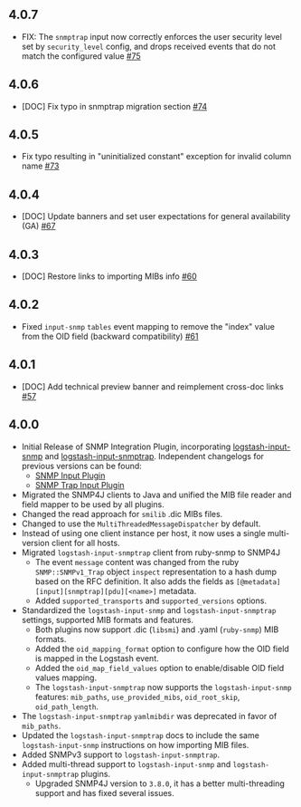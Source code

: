 ## 4.0.7
  - FIX: The `snmptrap` input now correctly enforces the user security level set by `security_level` config, and drops received events that do not match the configured value [#75](https://github.com/logstash-plugins/logstash-integration-snmp/pull/75)

## 4.0.6
  - [DOC] Fix typo in snmptrap migration section [#74](https://github.com/logstash-plugins/logstash-integration-snmp/pull/74)

## 4.0.5
  - Fix typo resulting in "uninitialized constant" exception for invalid column name [#73](https://github.com/logstash-plugins/logstash-integration-snmp/pull/73)

## 4.0.4
  - [DOC] Update banners and set user expectations for general availability (GA) [#67](https://github.com/logstash-plugins/logstash-integration-snmp/pull/67)

## 4.0.3
  - [DOC] Restore links to importing MIBs info [#60](https://github.com/logstash-plugins/logstash-integration-snmp/pull/60)

## 4.0.2
  - Fixed `input-snmp` `tables` event mapping to remove the "index" value from the OID field (backward compatibility) [#61](https://github.com/logstash-plugins/logstash-integration-snmp/pull/61)

## 4.0.1
  - [DOC] Add technical preview banner and reimplement cross-doc links [#57](https://github.com/logstash-plugins/logstash-integration-snmp/pull/57)

## 4.0.0
  - Initial Release of SNMP Integration Plugin, incorporating [logstash-input-snmp](https://github.com/logstash-plugins/logstash-input-snmp) and [logstash-input-snmptrap](https://github.com/logstash-plugins/logstash-input-snmptrap).
    Independent changelogs for previous versions can be found:
      - [SNMP Input Plugin](https://github.com/logstash-plugins/logstash-input-snmp/blob/main/CHANGELOG.md)
      - [SNMP Trap Input Plugin](https://github.com/logstash-plugins/logstash-input-snmptrap/blob/main/CHANGELOG.md)
  - Migrated the SNMP4J clients to Java and unified the MIB file reader and field mapper to be used by all plugins.
  - Changed the read approach for `smilib` .dic MIBs files.
  - Changed to use the `MultiThreadedMessageDispatcher` by default.
  - Instead of using one client instance per host, it now uses a single multi-version client for all hosts.
  - Migrated `logstash-input-snmptrap` client from ruby-snmp to SNMP4J
    - The event `message` content was changed from the ruby `SNMP::SNMPv1_Trap` object `inspect` representation
      to a hash dump based on the RFC definition. It also adds the fields as `[@metadata][input][snmptrap][pdu][<name>]` metadata.
    - Added `supported_transports` and `supported_versions` options.
  - Standardized the `logstash-input-snmp` and `logstash-input-snmptrap` settings, supported MIB formats and features.
    - Both plugins now support .dic (`libsmi`) and .yaml (`ruby-snmp`) MIB formats.
    - Added the `oid_mapping_format` option to configure how the OID field is mapped in the Logstash event.
    - Added the `oid_map_field_values` option to enable/disable OID field values mapping. 
    - The `logstash-input-snmptrap` now supports the `logstash-input-snmp` features: `mib_paths`, `use_provided_mibs`, `oid_root_skip`, `oid_path_length`.
  - The `logstash-input-snmptrap` `yamlmibdir` was deprecated in favor of `mib_paths`.
  - Updated the `logstash-input-snmptrap` docs to include the same `logstash-input-snmp` instructions on how importing MIB files.
  - Added SNMPv3 support to `logstash-input-snmptrap`.
  - Added multi-thread support to `logstash-input-snmp` and `logstash-input-snmptrap` plugins.
    - Upgraded SNMP4J version to `3.8.0`, it has a better multi-threading support and has fixed several issues.
